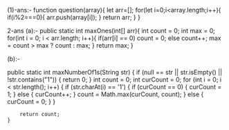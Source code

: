 (1)-ans:- 
function question(array){
let arr=[];
for(let i=0;i<array.length;i++){
if(i%2===0){
arr.push(array[i]);
}
return arr;
}
}

2-ans (a):-
public static int maxOnes(int[] arr){
		int count = 0;
		int max = 0;
		for(int i = 0; i < arr.length; i++){
			if(arr[i] == 0)
				count = 0;
			else
				count++;
			max = count > max ? count : max;
		}
		return max;
	}
  
(b):-

public static int maxNumberOf1s(String str) {
		if (null == str || str.isEmpty() || !str.contains("1")) {
			return 0;
		}
		int count = 0;
		int curCount = 0;
		for (int i = 0; i < str.length(); i++) {
			if (str.charAt(i) == '1') {
				if (curCount == 0) {
					curCount = 1;
				} else {
					curCount++;
				}
				count = Math.max(curCount, count);
			} else {
				curCount = 0;
			}
		}

		return count;
	}
